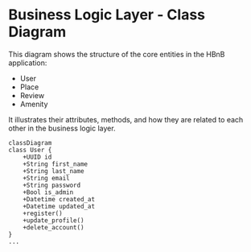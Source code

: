 # Business Logic Layer - Class Diagram

This diagram shows the structure of the core entities in the HBnB application:
- User
- Place
- Review
- Amenity

It illustrates their attributes, methods, and how they are related to each other in the business logic layer.

```mermaid
classDiagram
class User {
    +UUID id
    +String first_name
    +String last_name
    +String email
    +String password
    +Bool is_admin
    +Datetime created_at
    +Datetime updated_at
    +register()
    +update_profile()
    +delete_account()
}
...
